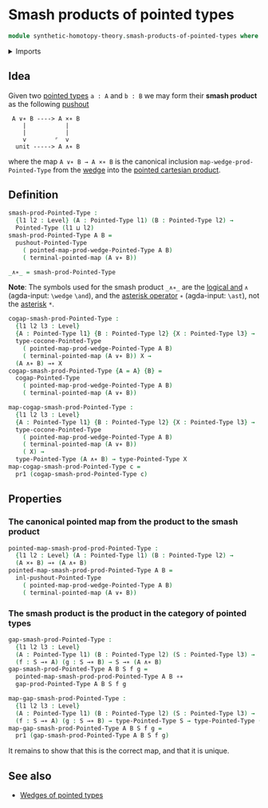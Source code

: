 # Smash products of pointed types

```agda
module synthetic-homotopy-theory.smash-products-of-pointed-types where
```

<details><summary>Imports</summary>

```agda
open import foundation.dependent-pair-types
open import foundation.universe-levels

open import structured-types.pointed-cartesian-product-types
open import structured-types.pointed-maps
open import structured-types.pointed-types
open import structured-types.pointed-unit-type

open import synthetic-homotopy-theory.cocones-under-spans-of-pointed-types
open import synthetic-homotopy-theory.pushouts-of-pointed-types
open import synthetic-homotopy-theory.wedges-of-pointed-types
```

</details>

## Idea

Given two [pointed types](structured-types.pointed-types.md) `a : A` and `b : B`
we may form their **smash product** as the following
[pushout](synthetic-homotopy-theory.pushouts.md)

```text
 A ∨∗ B ----> A ×∗ B
    |           |
    |           |
    v        ⌜  v
  unit -----> A ∧∗ B
```

where the map `A ∨∗ B → A ×∗ B` is the canonical inclusion
`map-wedge-prod-Pointed-Type` from the
[wedge](synthetic-homotopy-theory.wedges-of-pointed-types.md) into the
[pointed cartesian product](structured-types.pointed-cartesian-product-types.md).

## Definition

```agda
smash-prod-Pointed-Type :
  {l1 l2 : Level} (A : Pointed-Type l1) (B : Pointed-Type l2) →
  Pointed-Type (l1 ⊔ l2)
smash-prod-Pointed-Type A B =
  pushout-Pointed-Type
    ( pointed-map-prod-wedge-Pointed-Type A B)
    ( terminal-pointed-map (A ∨∗ B))

_∧∗_ = smash-prod-Pointed-Type
```

**Note**: The symbols used for the smash product `_∧∗_` are the
[logical and](https://codepoints.net/U+2227) `∧` (agda-input: `\wedge` `\and`),
and the [asterisk operator](https://codepoints.net/U+2217) `∗` (agda-input:
`\ast`), not the [asterisk](https://codepoints.net/U+002A) `*`.

```agda
cogap-smash-prod-Pointed-Type :
  {l1 l2 l3 : Level}
  {A : Pointed-Type l1} {B : Pointed-Type l2} {X : Pointed-Type l3} →
  type-cocone-Pointed-Type
    ( pointed-map-prod-wedge-Pointed-Type A B)
    ( terminal-pointed-map (A ∨∗ B)) X →
  (A ∧∗ B) →∗ X
cogap-smash-prod-Pointed-Type {A = A} {B} =
  cogap-Pointed-Type
    ( pointed-map-prod-wedge-Pointed-Type A B)
    ( terminal-pointed-map (A ∨∗ B))

map-cogap-smash-prod-Pointed-Type :
  {l1 l2 l3 : Level}
  {A : Pointed-Type l1} {B : Pointed-Type l2} {X : Pointed-Type l3} →
  type-cocone-Pointed-Type
    ( pointed-map-prod-wedge-Pointed-Type A B)
    ( terminal-pointed-map (A ∨∗ B))
    ( X) →
  type-Pointed-Type (A ∧∗ B) → type-Pointed-Type X
map-cogap-smash-prod-Pointed-Type c =
  pr1 (cogap-smash-prod-Pointed-Type c)
```

## Properties

### The canonical pointed map from the product to the smash product

```agda
pointed-map-smash-prod-prod-Pointed-Type :
  {l1 l2 : Level} (A : Pointed-Type l1) (B : Pointed-Type l2) →
  (A ×∗ B) →∗ (A ∧∗ B)
pointed-map-smash-prod-prod-Pointed-Type A B =
  inl-pushout-Pointed-Type
    ( pointed-map-prod-wedge-Pointed-Type A B)
    ( terminal-pointed-map (A ∨∗ B))
```

### The smash product is the product in the category of pointed types

```agda
gap-smash-prod-Pointed-Type :
  {l1 l2 l3 : Level}
  (A : Pointed-Type l1) (B : Pointed-Type l2) (S : Pointed-Type l3) →
  (f : S →∗ A) (g : S →∗ B) → S →∗ (A ∧∗ B)
gap-smash-prod-Pointed-Type A B S f g =
  pointed-map-smash-prod-prod-Pointed-Type A B ∘∗
  gap-prod-Pointed-Type A B S f g

map-gap-smash-prod-Pointed-Type :
  {l1 l2 l3 : Level}
  (A : Pointed-Type l1) (B : Pointed-Type l2) (S : Pointed-Type l3) →
  (f : S →∗ A) (g : S →∗ B) → type-Pointed-Type S → type-Pointed-Type (A ∧∗ B)
map-gap-smash-prod-Pointed-Type A B S f g =
  pr1 (gap-smash-prod-Pointed-Type A B S f g)
```

It remains to show that this is the correct map, and that it is unique.

## See also

- [Wedges of pointed types](synthetic-homotopy-theory.wedges-of-pointed-types.md)
